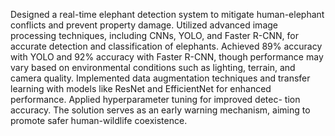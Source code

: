Designed a real-time elephant detection system to mitigate human-elephant conflicts and prevent property
damage. Utilized advanced image processing techniques, including CNNs, YOLO, and Faster R-CNN, for
accurate detection and classification of elephants. Achieved 89% accuracy with YOLO and 92% accuracy
with Faster R-CNN, though performance may vary based on environmental conditions such as lighting,
terrain, and camera quality. Implemented data augmentation techniques and transfer learning with models
like ResNet and EfficientNet for enhanced performance. Applied hyperparameter tuning for improved detec-
tion accuracy. The solution serves as an early warning mechanism, aiming to promote safer human-wildlife
coexistence.
